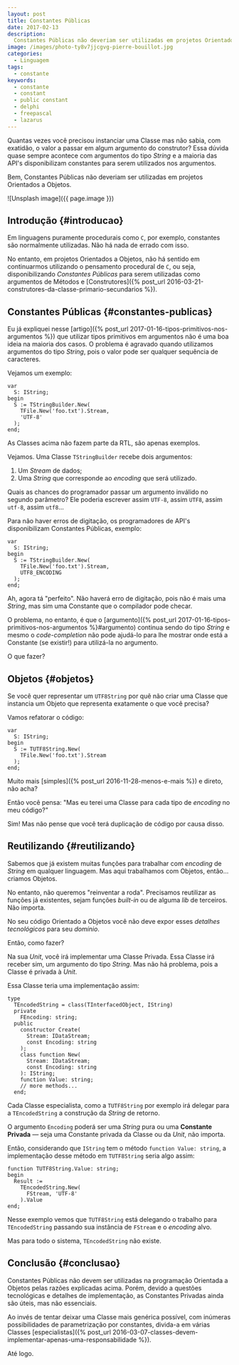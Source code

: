 ```yaml
---
layout: post
title: Constantes Públicas
date: 2017-02-13
description:
  Constantes Públicas não deveriam ser utilizadas em projetos Orientados a Objetos.
image: /images/photo-ty8v7jjcgvg-pierre-bouillot.jpg
categories: 
  - Linguagem
tags:
  - constante
keywords:
  - constante
  - constant
  - public constant
  - delphi
  - freepascal
  - lazarus
---
```


Quantas vezes você precisou instanciar uma Classe mas não sabia, com exatidão, o valor a passar em algum argumento do construtor? Essa dúvida quase sempre acontece com argumentos do tipo *String* e a maioria das API's disponibilizam constantes para serem utilizados nos argumentos.

Bem, Constantes Públicas não deveriam ser utilizadas em projetos Orientados a Objetos.

<!--more-->

![Unsplash image]({{ page.image }})  

## Introdução {#introducao}

Em linguagens puramente procedurais como `C`, por exemplo, constantes são normalmente utilizadas. Não há nada de errado com isso.

No entanto, em projetos Orientados a Objetos, não há sentido em continuarmos utilizando o pensamento procedural de `C`, ou seja, disponibilizando *Constantes Públicas* para serem utilizadas como argumentos de Métodos e [Construtores]({% post_url 2016-03-21-construtores-da-classe-primario-secundarios %}).

## Constantes Públicas {#constantes-publicas}

Eu já expliquei nesse [artigo]({% post_url 2017-01-16-tipos-primitivos-nos-argumentos %}) que utilizar tipos primitivos em argumentos não é uma boa ideia na maioria dos casos. O problema é agravado quando utilizamos argumentos do tipo *String*, pois o valor pode ser qualquer sequência de caracteres.

Vejamos um exemplo:

    var
      S: IString;
    begin
      S := TStringBuilder.New(
        TFile.New('foo.txt').Stream,
        'UTF-8'
      );
    end;

As Classes acima não fazem parte da RTL, são apenas exemplos.

Vejamos. Uma Classe `TStringBuilder` recebe dois argumentos:

  1. Um *Stream* de dados;
  2. Uma *String* que corresponde ao *encoding* que será utilizado.

Quais as chances do programador passar um argumento inválido no segundo parâmetro? Ele poderia escrever assim `UTF-8`, assim `UTF8`, assim `utf-8`, assim `utf8`...

Para não haver erros de digitação, os programadores de API's disponibilizam Constantes Públicas, exemplo:

    var
      S: IString;
    begin
      S := TStringBuilder.New(
        TFile.New('foo.txt').Stream,
        UTF8_ENCODING
      );
    end;

Ah, agora tá "perfeito". Não haverá erro de digitação, pois não é mais uma *String*, mas sim uma Constante que o compilador pode checar.

O problema, no entanto, é que o [argumento]({% post_url 2017-01-16-tipos-primitivos-nos-argumentos %}#argumento) continua sendo do tipo *String* e mesmo o *code-completion* não pode ajudá-lo para lhe mostrar onde está a Constante (se existir!) para utilizá-la no argumento.

O que fazer?

## Objetos {#objetos}

Se você quer representar um `UTF8String` por quê não criar uma Classe que instancia um Objeto que representa exatamente o que você precisa?

Vamos refatorar o código:

    var
      S: IString;
    begin
      S := TUTF8String.New(
        TFile.New('foo.txt').Stream
      );
    end;

Muito mais [simples]({% post_url 2016-11-28-menos-e-mais %}) e direto, não acha?

Então você pensa: "Mas eu terei uma Classe para cada tipo de *encoding* no meu código?"

Sim! Mas não pense que você terá duplicação de código por causa disso.

## Reutilizando {#reutilizando}

Sabemos que já existem muitas funções para trabalhar com *encoding* de *String* em qualquer linguagem. Mas aqui trabalhamos com Objetos, então... criamos Objetos.

No entanto, não queremos "reinventar a roda". Precisamos reutilizar as funções já existentes, sejam funções *built-in* ou de alguma *lib* de terceiros. Não importa.

No seu código Orientado a Objetos você não deve expor esses *detalhes tecnológicos* para seu *domínio*.

Então, como fazer?

Na sua *Unit*, você irá implementar uma Classe Privada. Essa Classe irá receber sim, um argumento do tipo *String*. Mas não há problema, pois a Classe é privada à *Unit*.

Essa Classe teria uma implementação assim:

    type
      TEncodedString = class(TInterfacedObject, IString)
      private
        FEncoding: string;
      public
        constructor Create(
          Stream: IDataStream; 
          const Encoding: string
        );
        class function New(
          Stream: IDataStream; 
          const Encoding: string
        ): IString;
        function Value: string;
        // more methods...
      end;

Cada Classe especialista, como a `TUTF8String` por exemplo irá delegar para a `TEncodedString` a construção da *String* de retorno.

O argumento `Encoding` poderá ser uma *String* pura ou uma **Constante Privada** — seja uma Constante privada da Classe ou da *Unit*, não importa.

Então, considerando que `IString` tem o método `function Value: string`, a implementação desse método em `TUTF8String` seria algo assim:

    function TUTF8String.Value: string;
    begin
      Result := 
        TEncodedString.New(
          FStream, 'UTF-8'
        ).Value
    end;

Nesse exemplo vemos que `TUTF8String` está delegando o trabalho para `TEncodedString` passando sua instância de `FStream` e o *encoding* alvo.

Mas para todo o sistema, `TEncodedString` não existe.

## Conclusão {#conclusao}

Constantes Públicas não devem ser utilizadas na programação Orientada a Objetos pelas razões explicadas acima. Porém, devido a questões tecnológicas e detalhes de implementação, as Constantes Privadas ainda são úteis, mas não essenciais.

Ao invés de tentar deixar uma Classe mais genérica possível, com inúmeras possibilidades de parametrização por constantes, divida-a em várias Classes [especialistas]({% post_url 2016-03-07-classes-devem-implementar-apenas-uma-responsabilidade %}).

Até logo.